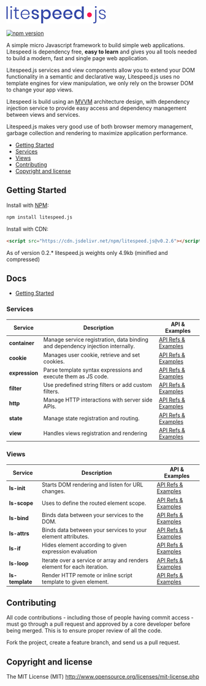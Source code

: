 <p>
    <img height="45" src="images/litespeed-js.png" alt="Logo">
</p>

[![npm version](https://badge.fury.io/js/litespeed.js.svg)](https://badge.fury.io/js/litespeed.js)

A simple micro Javascript framework to build simple web applications. Litespeed is dependency free, **easy to learn** and gives you all tools needed to build a modern, fast and single page web application. 

Litespeed.js services and view components allow you to extend your DOM functionality in a semantic and declarative way, Litespeed.js uses no template engines for view manipulation, we only rely on the browser DOM to change your app views.

Litespeed is build using an [MVVM](https://en.wikipedia.org/wiki/Model%E2%80%93view%E2%80%93viewmodel) architecture design, with dependency injection service to provide easy access and dependency management between views and services.

Litespeed.js makes very good use of both browser memory management, garbage collection and rendering to maximize application performance.

- [Getting Started](#getting-started)
- [Services](#services)
- [Views](#views)
- [Contributing](#contributing)
- [Copyright and license](#copyright-and-license)

## Getting Started

Install with [NPM](https://www.npmjs.com/):

```bash
npm install litespeed.js
```

Install with CDN:
```html
<script src="https://cdn.jsdelivr.net/npm/litespeed.js@v0.2.6"></script>
```

As of version 0.2.* litespeed.js weights only 4.9kb (minified and compressed)

## Docs

* [Getting Started](/docs/get-started.md)

### Services

Service | Description | API & Examples
--- | --- | ---
**container** | Manage service registration, data binding and dependency injection internally. | [API Refs & Examples](/docs/services/container.md)
**cookie** | Manages user cookie, retrieve and set cookies. | [API Refs & Examples](/docs/services/cookie.md)
**expression** | Parse template syntax expressions and execute them as JS code. | [API Refs & Examples](/docs/services/expression.md)
**filter** | Use predefined string filters or add custom filters. | [API Refs & Examples](/docs/services/filter.md)
**http** | Manage HTTP interactions with server side APIs. | [API Refs & Examples](/docs/services/http.md)
**state** | Manage state registration and routing. | [API Refs & Examples](/docs/services/state.md)
**view** | Handles views registration and rendering | [API Refs & Examples](#/docs/services/view.md)

### Views

Service | Description | API & Examples
--- | --- | ---
**ls-init** | Starts DOM rendering and listen for URL changes. | [API Refs & Examples](/docs/view/init.md)
**ls-scope** | Uses to define the routed element scope. | [API Refs & Examples](/docs/view/scope.md)
**ls-bind** | Binds data between your services to the DOM. | [API Refs & Examples](/docs/views/echo.md)
**ls-attrs** | Binds data between your services to your element attributes. | [API Refs & Examples](/docs/views/echo.md)
**ls-if** | Hides element according to given expression evaluation | [API Refs & Examples](/docs/views/if.md)
**ls-loop** | Iterate over a service or array and renders element for each iteration. | [API Refs & Examples](/docs/views/loop.md)
**ls-template** | Render HTTP remote or inline script template to given element. | [API Refs & Examples](/docs/views/template.md)

## Contributing

All code contributions - including those of people having commit access - must go through a pull request and approved by a core developer before being merged. This is to ensure proper review of all the code.

Fork the project, create a feature branch, and send us a pull request.

## Copyright and license

The MIT License (MIT) http://www.opensource.org/licenses/mit-license.php
